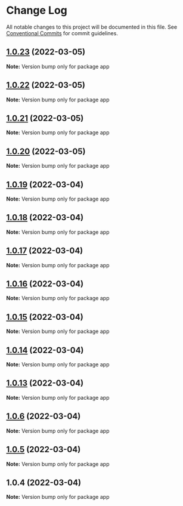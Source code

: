 # Change Log

All notable changes to this project will be documented in this file.
See [Conventional Commits](https://conventionalcommits.org) for commit guidelines.

## [1.0.23](https://github.com/KittichoteKamalapirat/cookknow-monorepo/compare/v1.0.22...v1.0.23) (2022-03-05)

**Note:** Version bump only for package app





## [1.0.22](https://github.com/KittichoteKamalapirat/cookknow-monorepo/compare/v1.0.21...v1.0.22) (2022-03-05)

**Note:** Version bump only for package app





## [1.0.21](https://github.com/KittichoteKamalapirat/cookknow-monorepo/compare/v1.0.20...v1.0.21) (2022-03-05)

**Note:** Version bump only for package app





## [1.0.20](https://github.com/KittichoteKamalapirat/cookknow-monorepo/compare/v1.0.19...v1.0.20) (2022-03-05)

**Note:** Version bump only for package app





## [1.0.19](https://github.com/KittichoteKamalapirat/cookknow-monorepo/compare/v1.0.18...v1.0.19) (2022-03-04)

**Note:** Version bump only for package app





## [1.0.18](https://github.com/KittichoteKamalapirat/cookknow-monorepo/compare/v1.0.17...v1.0.18) (2022-03-04)

**Note:** Version bump only for package app





## [1.0.17](https://github.com/KittichoteKamalapirat/cookknow-monorepo/compare/v1.0.16...v1.0.17) (2022-03-04)

**Note:** Version bump only for package app





## [1.0.16](https://github.com/KittichoteKamalapirat/cookknow-monorepo/compare/v1.0.15...v1.0.16) (2022-03-04)

**Note:** Version bump only for package app





## [1.0.15](https://github.com/KittichoteKamalapirat/cookknow-monorepo/compare/v1.0.14...v1.0.15) (2022-03-04)

**Note:** Version bump only for package app





## [1.0.14](https://github.com/KittichoteKamalapirat/cookknow-monorepo/compare/v1.0.13...v1.0.14) (2022-03-04)

**Note:** Version bump only for package app





## [1.0.13](https://github.com/KittichoteKamalapirat/cookknow-monorepo/compare/v1.0.6...v1.0.13) (2022-03-04)

**Note:** Version bump only for package app





## [1.0.6](https://github.com/KittichoteKamalapirat/cookknow-monorepo/compare/v1.0.5...v1.0.6) (2022-03-04)

**Note:** Version bump only for package app





## [1.0.5](https://github.com/KittichoteKamalapirat/cookknow-monorepo/compare/v1.0.4...v1.0.5) (2022-03-04)

**Note:** Version bump only for package app





## 1.0.4 (2022-03-04)

**Note:** Version bump only for package app
